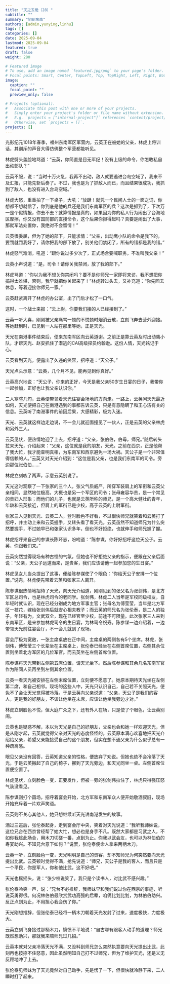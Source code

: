 ```yaml
---
title: "天之五绝（28）"
subtitle: ""
summary: "初到东南"
authors: [admin,yunying,linhu]
tags: []
categories: []
date: 2025-09-04
lastmod: 2025-09-04
featured: true
draft: false
weight: 280

# Featured image
# To use, add an image named `featured.jpg/png` to your page's folder.
# Focal points: Smart, Center, TopLeft, Top, TopRight, Left, Right, BottomLeft, Bottom, BottomRight.
image:
  caption: ""
  focal_point: ""
  preview_only: false

# Projects (optional).
#   Associate this post with one or more of your projects.
#   Simply enter your project's folder or file name without extension.
#   E.g. `projects = ["internal-project"]` references `content/project/deep-learning/index.md`.
#   Otherwise, set `projects = []`.
projects: []
---
```


光影纪元1018年春季，福州东南军区军营内，云英正在被她的父亲，林虎上将训话，其训斥的声音大得仿佛整个军营都能听见。

林虎劈头盖脸地骂道：“云英，你简直是目无军纪！没有上级的命令，你怎敢私自出动部队？”

云英不服，说：“当时十万火急，我再不出动，敌人就要逃进台岛空域了，我来不及汇报，只能先斩后奏了。不过，我也是为了抓敌人而已，而且结果很成功，我抓到了敌人，也没有进入台岛空域。”

林虎大怒，重重拍了一下桌子，大吼：“放肆！就凭一个民间人士的一面之词，你想都不想就信了，你到底是他的兵还是我们东南军区的兵？这次是抓到了，下次万一是个假情报，你去不去？就算情报是真的，如果因为你的私人行为闹出了台海地区摩擦，你又没有国防部的直接命令，这个后果你担得起吗？真要是闹出了大事，那就军法处置你，我绝对不会留情！”

云英很委屈，但为了她的部下，只能求情：“父亲，出动鹰小队的命令是我下的，要罚就罚我好了，请你把我的部下放了，别关他们禁闭了，所有的错都是我的错。”

林虎怒气难消，吼道：“跟你说过多少次了，正式场合要喊职务，不准叫我父亲！”

云英小声说道：“是，司令！请你关我禁闭，放了我的部下。”

林虎骂道：“你以为我不想关你禁闭吗？要不是你师兄一家即将来访，我不想把你搞得太难堪，否则，我早就把你关起来了！”林虎转过头去，又补充道：“你先回去休息，等着迎接你师兄一家。”

云英赶紧离开了林虎的办公室，出了门后才松了一口气。

这时，一个战士来报：“云上尉，你要我们接的人已经接到了。”

云英一听大喜，刚刚被父亲痛骂一顿的不悦顿时烟消云散，立刻飞奔去营外迎接。等她赶到时，已见到一人站在那里等她，正是天光。

天光在南港事件结束后，便来东南军区向云英道谢。之前正是靠云英及时出动鹰小队，才帮天光、赵安抓住了潜逃的CAI高级探员约翰逊。这份人情，天光铭记于心。

云英看到天光，便露出了久违的笑容，招呼道：“天公子。”

天光点头示意：“云英，几个月不见，能再见到你真好。”

云英高兴地说：“天公子，你来的正好，今天是我父亲50岁生日宴的日子，我带你一起参加，正好也让我父亲认识你。”

二人寒暄几句，云英便带领着天光往宴会场地的方向走。一路上，云英问天光最近如何，天光便把自己在南港遇到的事都告诉云英，只是有意隐瞒了和王心洁有关的信息。云英听了南港事件的前因后果，大感精彩，极为入迷。

天光、云英就这样边走边说，不一会儿就迎面撞见了一伙人，正是云英的父亲林虎和另外三人。

云英见状，便热情地迎了上去，招呼道：“父亲，张伯伯，伯母，师兄。”随后转头拉来天光，介绍起来：“父亲，这位就是我的朋友，天光。之前在西京，正是他帮了我大忙，我才能查明真相，为东南军和西京避免一场大祸。天公子是一个非常值得信赖的人。”云英又对天光介绍到：“这位是我父亲，也是我们东南军的司令。旁边那位张伯伯......”

林虎立刻咳了两声，示意云英别说了。

天光这时观察了一下张家的三个人，张父气质威严，所穿军装肩上的军衔和云英父亲相同，显然地位极高，大概也是另一个军区的司令；张母雍容华贵，是一个常见的贵妇人形象；而他们的儿子，也就是云英所称的师兄，是一个高大健壮的青年，年龄和云英接近，但肩上的军衔已是少校，高于云英的上尉军衔。

张家三人见到天光、云英二人，登时脸色不好看，不过很快师兄就笑着和云英打了招呼，并主动上来和云英握手，又转头看了看天光。云英虽然不知道师兄为什么突然要握手，不过她早已和张家认识多年，倒也不好拒绝，也就伸手和师兄握了握。

林虎招呼来自己的参谋长陈环志，吩咐道：“陈参谋，你好好招呼这位天公子。云英，你跟我们来。”

云英突然觉得现场有种古怪的气氛，但她也不好拒绝父亲的指示，便跟在父亲后面说：“父亲，天公子远道而来，是贵客，我们应该请他一起参加您的生日宴。”

林虎见女儿当众提出了这事，便给陈参谋使了个眼色：“你给天公子安排一个位置。”说完，林虎便先带着云英和张家三人离开。

陈参谋很热情地招待了天光，向天光介绍道，刚刚见到的张父名为张剑伟，是北方军区总司令，也是林虎司令的老同学。张剑伟，林虎二人当年是军校同级校友，自年轻时就认识，现在已经分别成为地方军事主官；张母名为傅莹莹，当年是北方军区一枝花，嫁给张剑伟后就安心相夫教子；而云英的师兄名为张伦泰，是二人的独子，年轻有为，文武双全，现在已经官至少校，前途不可限量。此次张家三人来到东南军区，是来参加林虎司令的生日宴，为林司令祝寿。陈参谋一边介绍着，一边带领天光前往宴会厅，不一会儿就到了现场。

宴会厅极为宽敞，一张主席桌放在正中间，主席桌的两侧各有5个坐席。林虎，张剑伟，傅莹莹三个长辈坐在主席桌上，张伦泰已经坐在右侧首席位置，右侧其余位置则坐着北方军区的几位军官。而云英坐在左侧首席位置。

陈参谋将天光带到左侧第五席位置，请天光坐下。然后陈参谋和其余几名东南军官作为陪同人员再坐到左侧其余位置。

云英一看天光被安排在左侧末席位置，立刻便不愿意了。她原本期待天光坐在左侧第二席，和自己相邻。现场的这些人中，天光只认识自己，自己若不关照天光，便免不了会让天光觉得被冷落。于是云英向父亲说道：“父亲，天公子是我们的客人，更是我的好朋友，不该让他坐在末席，应该让他坐我旁边才对。”

林虎立刻脸色不悦，但大庭广众之下，还有外人在场，只是使了个眼色，让云英别闹。

云英也是疑惑不解，本以为天光是自己的好朋友，父亲也会和她一样欢迎天光，但是从刚才起，云英就觉得父亲对天光的态度怪怪的。云英原本满心欢喜地把天光介绍给父亲，希望父亲能接受自己的这个朋友，但实在想不通父亲为什么似乎总有一种疏离感。

眼见父亲没有回答，云英知道父亲的性格，便放弃了劝说。但她也绝不会冷落了天光，于是云英搬起了自己的椅子，挪到了天光旁边，和天光同坐一桌。左侧首席位置便空置了。

林虎见状，立刻脸色一变，正要发作，但被一旁的张剑伟拉住了，林虎只得强压怒气装没看见。

陈参谋则打个圆场，招呼着宴会开始，北方军和东南军众人便开始敬酒叙旧，现场开始充斥着一片欢声笑语。

云英则不关心其他人，她只想继续听天光讲南港发生的故事。

酒过三巡后，张伦泰起身，走到宴会厅中央，笑着对天光说道：“我听我师妹说，这位兄台在西京曾经帮了她大忙，想必也是身手不凡。既然大家都是习武之人，不如你我趁此场合，用木刀切磋一番，点到为止。你我以武会友，也可以为林伯伯的寿宴助兴。不知兄台意下如何？”说罢，张伦泰便命人拿来两柄木刀。

云英一听，立刻脸色一变，天光明明是自己的贵客，却不知师兄为何突然要向天光提出比武。云英顿时觉得不满，抢先说道：“师兄，天公子是我的客人，而且只是一个平民，你是军人，你和他比武，这不好吧。”

天光也摇摇头，说：“张少校说笑了。我只是个读书人，对比武不感兴趣。”

张伦泰冷笑一声，说：“兄台不必推辞，我师妹早和我们说过你在西京的事迹，听说英勇得很。何况林伯伯最欣赏武功高强的后辈，咱俩比划比划，为林伯伯助兴。反正点到为止，不用担心我会伤了你。”

天光刚想推辞，但张伦泰已经将一柄木刀朝着天光发射了过来，速度极快，力度极大。

云英立刻飞身接过那柄木刀，愤愤不平地说：“自古哪有跟客人动手的道理？师兄既然想助兴，那就我来陪师兄过几招。”

云英本就对父亲冷落天光不满，又没料到师兄怎么突然执意要向天光提出比武，此刻再也按捺不住怒意，因此虽然明知自己打不过师兄，但为了维护天光，还是义无反顾地冲了上去。

张伦泰见师妹为了天光竟然对自己动手，先是愣了一下，但很快就冷静下来，二人瞬时打了起来。